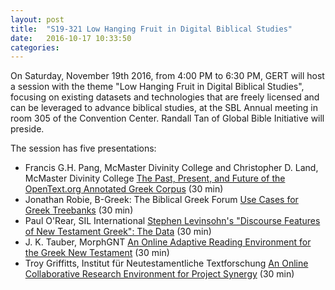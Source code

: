```yaml
---
layout: post
title:  "S19-321 Low Hanging Fruit in Digital Biblical Studies"
date:   2016-10-17 10:33:50
categories: 
---
```


On Saturday, November 19th 2016, from 4:00 PM to 6:30 PM, GERT will host a session with the theme "Low Hanging Fruit in Digital Biblical Studies", focusing on existing datasets and technologies that are freely licensed and can be leveraged to advance biblical studies, at the SBL Annual meeting in room 305 of the Convention Center.  Randall Tan of Global Bible Initiative will preside.

The session has five presentations:

- Francis G.H. Pang, McMaster Divinity College and Christopher D. Land, McMaster Divinity College
  [The Past, Present, and Future of the OpenText.org Annotated Greek Corpus](https://www.sbl-site.org/meetings/abstract.aspx?id=38264) (30 min)
- Jonathan Robie, B-Greek: The Biblical Greek Forum
  [Use Cases for Greek Treebanks](https://www.sbl-site.org/meetings/abstract.aspx?id=40141) (30 min)
- Paul O'Rear, SIL International
  [Stephen Levinsohn's "Discourse Features of New Testament Greek": The Data](https://www.sbl-site.org/meetings/abstract.aspx?id=38929) (30 min)
- J. K. Tauber, MorphGNT
  [An Online Adaptive Reading Environment for the Greek New Testament](https://www.sbl-site.org/meetings/abstract.aspx?id=39108) (30 min)
- Troy Griffitts, Institut für Neutestamentliche Textforschung
  [An Online Collaborative Research Environment for Project Synergy](https://www.sbl-site.org/meetings/abstract.aspx?id=40619) (30 min)
